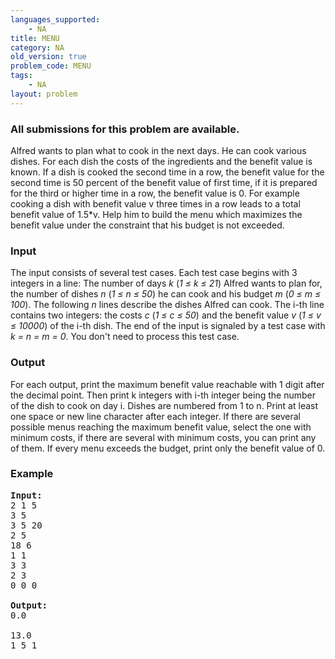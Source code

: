 ```yaml
---
languages_supported:
    - NA
title: MENU
category: NA
old_version: true
problem_code: MENU
tags:
    - NA
layout: problem
---
```

###  All submissions for this problem are available. 

Alfred wants to plan what to cook in the next days. He can cook various dishes. For each dish the costs of the ingredients and the benefit value is known. If a dish is cooked the second time in a row, the benefit value for the second time is 50 percent of the benefit value of first time, if it is prepared for the third or higher time in a row, the benefit value is 0. For example cooking a dish with benefit value v three times in a row leads to a total benefit value of 1.5\*v.
Help him to build the menu which maximizes the benefit value under the constraint that his budget is not exceeded.

### Input

The input consists of several test cases. Each test case begins with 3 integers in a line: The number of days *k* (*1 ≤ k ≤ 21*) Alfred wants to plan for, the number of dishes *n* (*1 ≤ n ≤ 50*) he can cook and his budget *m* (*0 ≤ m ≤ 100*). The following *n* lines describe the dishes Alfred can cook. The i-th line contains two integers: the costs *c* (*1 ≤ c ≤ 50*) and the benefit value *v* (*1 ≤ v ≤ 10000*) of the i-th dish.
The end of the input is signaled by a test case with *k = n = m = 0*. You don't need to process this test case.

### Output

For each output, print the maximum benefit value reachable with 1 digit after the decimal point. Then print k integers with i-th integer being the number of the dish to cook on day i. Dishes are numbered from 1 to n. Print at least one space or new line character after each integer.
If there are several possible menus reaching the maximum benefit value, select the one with minimum costs, if there are several with minimum costs, you can print any of them.
If every menu exceeds the budget, print only the benefit value of 0.

### Example

<pre>
<b>Input:</b>
2 1 5
3 5
3 5 20
2 5
18 6
1 1
3 3
2 3
0 0 0

<b>Output:</b>
0.0

13.0
1 5 1 
</pre>